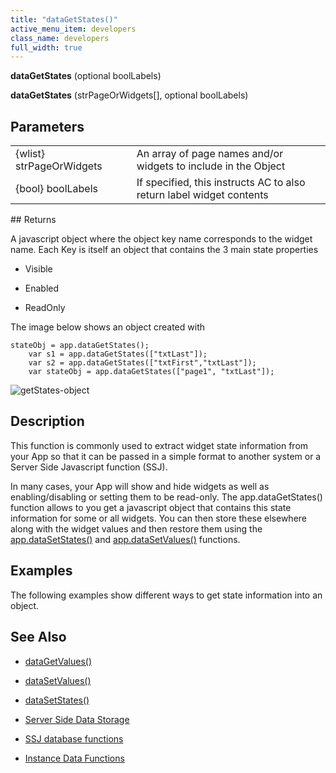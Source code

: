 ```yaml
---
title: "dataGetStates()"
active_menu_item: developers
class_name: developers
full_width: true
---
```



**dataGetStates** (optional boolLabels)

**dataGetStates** (strPageOrWidgets[], optional boolLabels)

## Parameters

<table>
<tr>
<td width="186">
{wlist} strPageOrWidgets

</td>
<td width="16">
</td>
<td width="678">
An array of page names and/or widgets to include in the Object

</td>
</tr>
<tr>
<td width="186">
{bool} boolLabels

</td>
<td width="16">
</td>
<td width="678">
If specified, this instructs AC to also return label widget contents

</td>
</tr>
</table>
## Returns

A javascript object where the object key name corresponds to the widget name. Each Key is itself an object that contains the 3 main state properties

 - Visible

 - Enabled

 - ReadOnly

The image below shows an object created with

    stateObj = app.dataGetStates();
        var s1 = app.dataGetStates(["txtLast"]);
        var s2 = app.dataGetStates(["txtFirst","txtLast"]);
        var stateObj = app.dataGetStates(["page1", "txtLast"]);
   

![getStates-object](/img/docs/getstates-object.png)

## Description

This function is commonly used to extract widget state information from your App so that it can be passed in a simple format to another system or a Server Side Javascript function (SSJ).

In many cases, your App will show and hide widgets as well as enabling/disabling or setting them to be read-only. The app.dataGetStates() function allows to you get a javascript object that contains this state information for some or all widgets. You can then store these elsewhere along with the widget values and then restore them using the [app.dataSetStates()](datasetstates) and [app.dataSetValues()](datasetvalues) functions.

## Examples

The following examples show different ways to get state information into an object.

## See Also

 - [dataGetValues()](datagetvalues)

 - [dataSetValues()](datasetvalues)

 - [dataSetStates()](datasetstates)

 - [Server Side Data Storage](../../../product-guide/data-storage/server-side-data-storage/)

 - [SSJ database functions](../../../product-guide/data-storage/server-side-data-storage/)

 - [Instance Data Functions](../instance-data-functions/)

